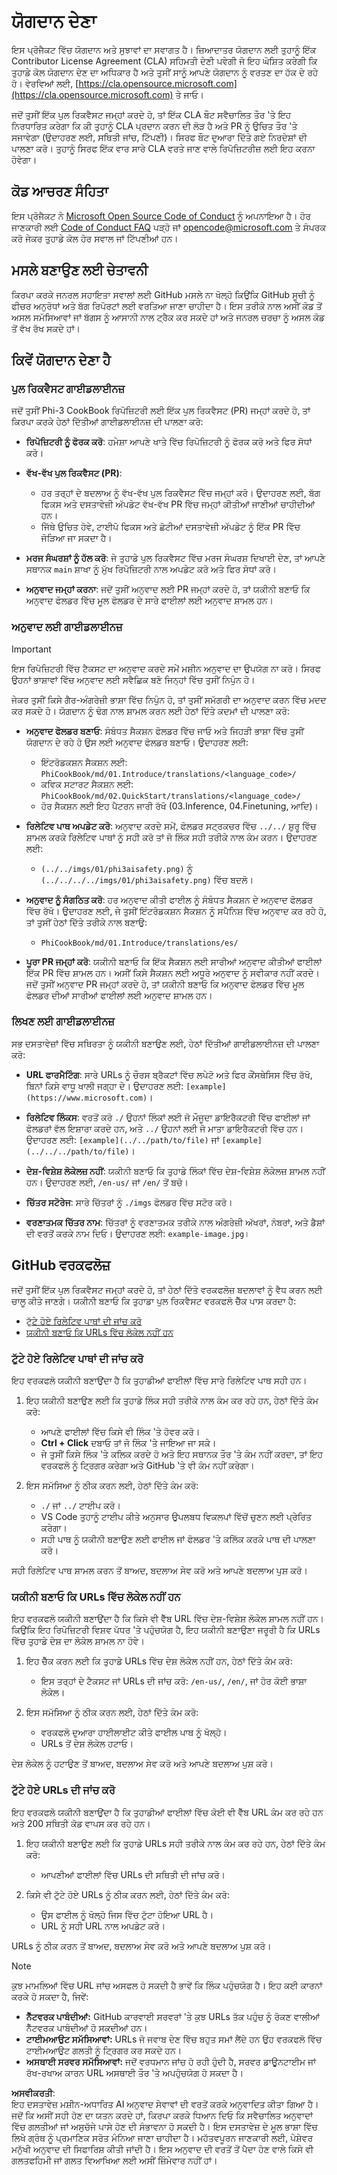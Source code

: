 # ਯੋਗਦਾਨ ਦੇਣਾ

ਇਸ ਪ੍ਰੋਜੈਕਟ ਵਿੱਚ ਯੋਗਦਾਨ ਅਤੇ ਸੁਝਾਵਾਂ ਦਾ ਸਵਾਗਤ ਹੈ। ਜ਼ਿਆਦਾਤਰ ਯੋਗਦਾਨ ਲਈ ਤੁਹਾਨੂੰ ਇੱਕ Contributor License Agreement (CLA) ਸਹਿਮਤੀ ਦੇਣੀ ਪਵੇਗੀ ਜੋ ਇਹ ਘੋਸ਼ਿਤ ਕਰੇਗੀ ਕਿ ਤੁਹਾਡੇ ਕੋਲ ਯੋਗਦਾਨ ਦੇਣ ਦਾ ਅਧਿਕਾਰ ਹੈ ਅਤੇ ਤੁਸੀਂ ਸਾਨੂੰ ਆਪਣੇ ਯੋਗਦਾਨ ਨੂੰ ਵਰਤਣ ਦਾ ਹੱਕ ਦੇ ਰਹੇ ਹੋ। ਵੇਰਵਿਆਂ ਲਈ, [https://cla.opensource.microsoft.com](https://cla.opensource.microsoft.com) ਤੇ ਜਾਓ।

ਜਦੋਂ ਤੁਸੀਂ ਇੱਕ ਪੁਲ ਰਿਕਵੈਸਟ ਜਮ੍ਹਾਂ ਕਰਦੇ ਹੋ, ਤਾਂ ਇੱਕ CLA ਬੌਟ ਸਵੈਚਾਲਿਤ ਤੌਰ 'ਤੇ ਇਹ ਨਿਰਧਾਰਿਤ ਕਰੇਗਾ ਕਿ ਕੀ ਤੁਹਾਨੂੰ CLA ਪ੍ਰਦਾਨ ਕਰਨ ਦੀ ਲੋੜ ਹੈ ਅਤੇ PR ਨੂੰ ਉਚਿਤ ਤੌਰ 'ਤੇ ਸਜਾਵੇਗਾ (ਉਦਾਹਰਣ ਲਈ, ਸਥਿਤੀ ਜਾਂਚ, ਟਿੱਪਣੀ)। ਸਿਰਫ ਬੌਟ ਦੁਆਰਾ ਦਿੱਤੇ ਗਏ ਨਿਰਦੇਸ਼ਾਂ ਦੀ ਪਾਲਣਾ ਕਰੋ। ਤੁਹਾਨੂੰ ਸਿਰਫ ਇੱਕ ਵਾਰ ਸਾਰੇ CLA ਵਰਤੇ ਜਾਣ ਵਾਲੇ ਰਿਪੋਜ਼ਿਟਰੀਜ਼ ਲਈ ਇਹ ਕਰਨਾ ਹੋਵੇਗਾ।

## ਕੋਡ ਆਚਰਣ ਸੰਹਿਤਾ

ਇਸ ਪ੍ਰੋਜੈਕਟ ਨੇ [Microsoft Open Source Code of Conduct](https://opensource.microsoft.com/codeofconduct/) ਨੂੰ ਅਪਨਾਇਆ ਹੈ। ਹੋਰ ਜਾਣਕਾਰੀ ਲਈ [Code of Conduct FAQ](https://opensource.microsoft.com/codeofconduct/faq/) ਪੜ੍ਹੋ ਜਾਂ [opencode@microsoft.com](mailto:opencode@microsoft.com) ਤੇ ਸੰਪਰਕ ਕਰੋ ਜੇਕਰ ਤੁਹਾਡੇ ਕੋਲ ਹੋਰ ਸਵਾਲ ਜਾਂ ਟਿੱਪਣੀਆਂ ਹਨ।

## ਮਸਲੇ ਬਣਾਉਣ ਲਈ ਚੇਤਾਵਨੀ

ਕਿਰਪਾ ਕਰਕੇ ਜਨਰਲ ਸਹਾਇਤਾ ਸਵਾਲਾਂ ਲਈ GitHub ਮਸਲੇ ਨਾ ਖੋਲ੍ਹੋ ਕਿਉਂਕਿ GitHub ਸੂਚੀ ਨੂੰ ਫੀਚਰ ਅਨੁਰੋਧਾਂ ਅਤੇ ਬੱਗ ਰਿਪੋਰਟਾਂ ਲਈ ਵਰਤਿਆ ਜਾਣਾ ਚਾਹੀਦਾ ਹੈ। ਇਸ ਤਰੀਕੇ ਨਾਲ ਅਸੀਂ ਕੋਡ ਤੋਂ ਅਸਲ ਸਮੱਸਿਆਵਾਂ ਜਾਂ ਬੱਗਸ ਨੂੰ ਆਸਾਨੀ ਨਾਲ ਟ੍ਰੈਕ ਕਰ ਸਕਦੇ ਹਾਂ ਅਤੇ ਜਨਰਲ ਚਰਚਾ ਨੂੰ ਅਸਲ ਕੋਡ ਤੋਂ ਵੱਖ ਰੱਖ ਸਕਦੇ ਹਾਂ।

## ਕਿਵੇਂ ਯੋਗਦਾਨ ਦੇਣਾ ਹੈ

### ਪੁਲ ਰਿਕਵੈਸਟ ਗਾਈਡਲਾਈਨਜ਼

ਜਦੋਂ ਤੁਸੀਂ Phi-3 CookBook ਰਿਪੋਜ਼ਿਟਰੀ ਲਈ ਇੱਕ ਪੁਲ ਰਿਕਵੈਸਟ (PR) ਜਮ੍ਹਾਂ ਕਰਦੇ ਹੋ, ਤਾਂ ਕਿਰਪਾ ਕਰਕੇ ਹੇਠਾਂ ਦਿੱਤੀਆਂ ਗਾਈਡਲਾਈਨਜ਼ ਦੀ ਪਾਲਣਾ ਕਰੋ:

- **ਰਿਪੋਜ਼ਿਟਰੀ ਨੂੰ ਫੋਰਕ ਕਰੋ**: ਹਮੇਸ਼ਾ ਆਪਣੇ ਖਾਤੇ ਵਿੱਚ ਰਿਪੋਜ਼ਿਟਰੀ ਨੂੰ ਫੋਰਕ ਕਰੋ ਅਤੇ ਫਿਰ ਸੋਧਾਂ ਕਰੋ।

- **ਵੱਖ-ਵੱਖ ਪੁਲ ਰਿਕਵੈਸਟ (PR)**:
  - ਹਰ ਤਰ੍ਹਾਂ ਦੇ ਬਦਲਾਅ ਨੂੰ ਵੱਖ-ਵੱਖ ਪੁਲ ਰਿਕਵੈਸਟ ਵਿੱਚ ਜਮ੍ਹਾਂ ਕਰੋ। ਉਦਾਹਰਣ ਲਈ, ਬੱਗ ਫਿਕਸ ਅਤੇ ਦਸਤਾਵੇਜ਼ੀ ਅੱਪਡੇਟ ਵੱਖ-ਵੱਖ PR ਵਿੱਚ ਜਮ੍ਹਾਂ ਕੀਤੀਆਂ ਜਾਣੀਆਂ ਚਾਹੀਦੀਆਂ ਹਨ।
  - ਜਿੱਥੇ ਉਚਿਤ ਹੋਵੇ, ਟਾਈਪੋ ਫਿਕਸ ਅਤੇ ਛੋਟੀਆਂ ਦਸਤਾਵੇਜ਼ੀ ਅੱਪਡੇਟ ਨੂੰ ਇੱਕ PR ਵਿੱਚ ਜੋੜਿਆ ਜਾ ਸਕਦਾ ਹੈ।

- **ਮਰਜ ਸੰਘਰਸ਼ਾਂ ਨੂੰ ਹੱਲ ਕਰੋ**: ਜੇ ਤੁਹਾਡੇ ਪੁਲ ਰਿਕਵੈਸਟ ਵਿੱਚ ਮਰਜ ਸੰਘਰਸ਼ ਦਿਖਾਈ ਦੇਣ, ਤਾਂ ਆਪਣੇ ਸਥਾਨਕ `main` ਸ਼ਾਖਾ ਨੂੰ ਮੁੱਖ ਰਿਪੋਜ਼ਿਟਰੀ ਨਾਲ ਅਪਡੇਟ ਕਰੋ ਅਤੇ ਫਿਰ ਸੋਧਾਂ ਕਰੋ।

- **ਅਨੁਵਾਦ ਜਮ੍ਹਾਂ ਕਰਨਾ**: ਜਦੋਂ ਤੁਸੀਂ ਅਨੁਵਾਦ ਲਈ PR ਜਮ੍ਹਾਂ ਕਰਦੇ ਹੋ, ਤਾਂ ਯਕੀਨੀ ਬਣਾਓ ਕਿ ਅਨੁਵਾਦ ਫੋਲਡਰ ਵਿੱਚ ਮੂਲ ਫੋਲਡਰ ਦੇ ਸਾਰੇ ਫਾਈਲਾਂ ਲਈ ਅਨੁਵਾਦ ਸ਼ਾਮਲ ਹਨ।

### ਅਨੁਵਾਦ ਲਈ ਗਾਈਡਲਾਈਨਜ਼

> [!IMPORTANT]
>
> ਇਸ ਰਿਪੋਜ਼ਿਟਰੀ ਵਿੱਚ ਟੈਕਸਟ ਦਾ ਅਨੁਵਾਦ ਕਰਦੇ ਸਮੇਂ ਮਸ਼ੀਨ ਅਨੁਵਾਦ ਦਾ ਉਪਯੋਗ ਨਾ ਕਰੋ। ਸਿਰਫ ਉਹਨਾਂ ਭਾਸ਼ਾਵਾਂ ਵਿੱਚ ਅਨੁਵਾਦ ਲਈ ਸਵੈਛਿਕ ਬਣੋ ਜਿਨ੍ਹਾਂ ਵਿੱਚ ਤੁਸੀਂ ਨਿਪੁੰਨ ਹੋ।

ਜੇਕਰ ਤੁਸੀਂ ਕਿਸੇ ਗੈਰ-ਅੰਗਰੇਜ਼ੀ ਭਾਸ਼ਾ ਵਿੱਚ ਨਿਪੁੰਨ ਹੋ, ਤਾਂ ਤੁਸੀਂ ਸਮੱਗਰੀ ਦਾ ਅਨੁਵਾਦ ਕਰਨ ਵਿੱਚ ਮਦਦ ਕਰ ਸਕਦੇ ਹੋ। ਯੋਗਦਾਨ ਨੂੰ ਢੰਗ ਨਾਲ ਸ਼ਾਮਲ ਕਰਨ ਲਈ ਹੇਠਾਂ ਦਿੱਤੇ ਕਦਮਾਂ ਦੀ ਪਾਲਣਾ ਕਰੋ:

- **ਅਨੁਵਾਦ ਫੋਲਡਰ ਬਣਾਓ**: ਸੰਬੰਧਤ ਸੈਕਸ਼ਨ ਫੋਲਡਰ ਵਿੱਚ ਜਾਓ ਅਤੇ ਜਿਹੜੀ ਭਾਸ਼ਾ ਵਿੱਚ ਤੁਸੀਂ ਯੋਗਦਾਨ ਦੇ ਰਹੇ ਹੋ ਉਸ ਲਈ ਅਨੁਵਾਦ ਫੋਲਡਰ ਬਣਾਓ। ਉਦਾਹਰਣ ਲਈ:
  - ਇੰਟਰੋਡਕਸ਼ਨ ਸੈਕਸ਼ਨ ਲਈ: `PhiCookBook/md/01.Introduce/translations/<language_code>/`
  - ਕਵਿਕ ਸਟਾਰਟ ਸੈਕਸ਼ਨ ਲਈ: `PhiCookBook/md/02.QuickStart/translations/<language_code>/`
  - ਹੋਰ ਸੈਕਸ਼ਨ ਲਈ ਇਹ ਪੈਟਰਨ ਜਾਰੀ ਰੱਖੋ (03.Inference, 04.Finetuning, ਆਦਿ)।

- **ਰਿਲੇਟਿਵ ਪਾਥ ਅਪਡੇਟ ਕਰੋ**: ਅਨੁਵਾਦ ਕਰਦੇ ਸਮੇਂ, ਫੋਲਡਰ ਸਟ੍ਰਕਚਰ ਵਿੱਚ `../../` ਸ਼ੁਰੂ ਵਿੱਚ ਸ਼ਾਮਲ ਕਰਕੇ ਰਿਲੇਟਿਵ ਪਾਥਾਂ ਨੂੰ ਸਹੀ ਕਰੋ ਤਾਂ ਜੋ ਲਿੰਕ ਸਹੀ ਤਰੀਕੇ ਨਾਲ ਕੰਮ ਕਰਨ। ਉਦਾਹਰਣ ਲਈ:
  - `(../../imgs/01/phi3aisafety.png)` ਨੂੰ `(../../../../imgs/01/phi3aisafety.png)` ਵਿੱਚ ਬਦਲੋ।

- **ਅਨੁਵਾਦ ਨੂੰ ਸੰਗਠਿਤ ਕਰੋ**: ਹਰ ਅਨੁਵਾਦ ਕੀਤੀ ਫਾਈਲ ਨੂੰ ਸੰਬੰਧਤ ਸੈਕਸ਼ਨ ਦੇ ਅਨੁਵਾਦ ਫੋਲਡਰ ਵਿੱਚ ਰੱਖੋ। ਉਦਾਹਰਣ ਲਈ, ਜੇ ਤੁਸੀਂ ਇੰਟਰੋਡਕਸ਼ਨ ਸੈਕਸ਼ਨ ਨੂੰ ਸਪੈਨਿਸ਼ ਵਿੱਚ ਅਨੁਵਾਦ ਕਰ ਰਹੇ ਹੋ, ਤਾਂ ਤੁਸੀਂ ਹੇਠਾਂ ਦਿੱਤੇ ਤਰੀਕੇ ਨਾਲ ਬਣਾਉ:
  - `PhiCookBook/md/01.Introduce/translations/es/`

- **ਪੂਰਾ PR ਜਮ੍ਹਾਂ ਕਰੋ**: ਯਕੀਨੀ ਬਣਾਓ ਕਿ ਇੱਕ ਸੈਕਸ਼ਨ ਲਈ ਸਾਰੀਆਂ ਅਨੁਵਾਦ ਕੀਤੀਆਂ ਫਾਈਲਾਂ ਇੱਕ PR ਵਿੱਚ ਸ਼ਾਮਲ ਹਨ। ਅਸੀਂ ਕਿਸੇ ਸੈਕਸ਼ਨ ਲਈ ਅਧੂਰੇ ਅਨੁਵਾਦ ਨੂੰ ਸਵੀਕਾਰ ਨਹੀਂ ਕਰਦੇ। ਜਦੋਂ ਤੁਸੀਂ ਅਨੁਵਾਦ PR ਜਮ੍ਹਾਂ ਕਰਦੇ ਹੋ, ਤਾਂ ਯਕੀਨੀ ਬਣਾਓ ਕਿ ਅਨੁਵਾਦ ਫੋਲਡਰ ਵਿੱਚ ਮੂਲ ਫੋਲਡਰ ਦੀਆਂ ਸਾਰੀਆਂ ਫਾਈਲਾਂ ਲਈ ਅਨੁਵਾਦ ਸ਼ਾਮਲ ਹਨ।

### ਲਿਖਣ ਲਈ ਗਾਈਡਲਾਈਨਜ਼

ਸਭ ਦਸਤਾਵੇਜ਼ਾਂ ਵਿੱਚ ਸਥਿਰਤਾ ਨੂੰ ਯਕੀਨੀ ਬਣਾਉਣ ਲਈ, ਹੇਠਾਂ ਦਿੱਤੀਆਂ ਗਾਈਡਲਾਈਨਜ਼ ਦੀ ਪਾਲਣਾ ਕਰੋ:

- **URL ਫਾਰਮੈਟਿੰਗ**: ਸਾਰੇ URLs ਨੂੰ ਚੌਰਸ ਬ੍ਰੈਕਟਾਂ ਵਿੱਚ ਲਪੇਟੋ ਅਤੇ ਫਿਰ ਕੌਂਸਥੇਸਿਸ ਵਿੱਚ ਰੱਖੋ, ਬਿਨਾਂ ਕਿਸੇ ਵਾਧੂ ਖਾਲੀ ਜਗ੍ਹਾ ਦੇ। ਉਦਾਹਰਣ ਲਈ: `[example](https://www.microsoft.com)`।

- **ਰਿਲੇਟਿਵ ਲਿੰਕਸ**: ਵਰਤੋਂ ਕਰੋ `./` ਉਹਨਾਂ ਲਿੰਕਾਂ ਲਈ ਜੋ ਮੌਜੂਦਾ ਡਾਇਰੈਕਟਰੀ ਵਿੱਚ ਫਾਈਲਾਂ ਜਾਂ ਫੋਲਡਰਾਂ ਵੱਲ ਇਸ਼ਾਰਾ ਕਰਦੇ ਹਨ, ਅਤੇ `../` ਉਹਨਾਂ ਲਈ ਜੋ ਮਾਤਾ ਡਾਇਰੈਕਟਰੀ ਵਿੱਚ ਹਨ। ਉਦਾਹਰਣ ਲਈ: `[example](../../path/to/file)` ਜਾਂ `[example](../../../path/to/file)`।

- **ਦੇਸ਼-ਵਿਸ਼ੇਸ਼ ਲੋਕੇਲਜ਼ ਨਹੀਂ**: ਯਕੀਨੀ ਬਣਾਓ ਕਿ ਤੁਹਾਡੇ ਲਿੰਕਾਂ ਵਿੱਚ ਦੇਸ਼-ਵਿਸ਼ੇਸ਼ ਲੋਕੇਲਜ਼ ਸ਼ਾਮਲ ਨਹੀਂ ਹਨ। ਉਦਾਹਰਣ ਲਈ, `/en-us/` ਜਾਂ `/en/` ਤੋਂ ਬਚੋ।

- **ਚਿੱਤਰ ਸਟੋਰੇਜ**: ਸਾਰੇ ਚਿੱਤਰਾਂ ਨੂੰ `./imgs` ਫੋਲਡਰ ਵਿੱਚ ਸਟੋਰ ਕਰੋ।

- **ਵਰਣਾਤਮਕ ਚਿੱਤਰ ਨਾਮ**: ਚਿੱਤਰਾਂ ਨੂੰ ਵਰਣਾਤਮਕ ਤਰੀਕੇ ਨਾਲ ਅੰਗਰੇਜ਼ੀ ਅੱਖਰਾਂ, ਨੰਬਰਾਂ, ਅਤੇ ਡੈਸ਼ਾਂ ਦੀ ਵਰਤੋਂ ਕਰਕੇ ਨਾਮ ਦਿਓ। ਉਦਾਹਰਣ ਲਈ: `example-image.jpg`।

## GitHub ਵਰਕਫਲੋਜ਼

ਜਦੋਂ ਤੁਸੀਂ ਇੱਕ ਪੁਲ ਰਿਕਵੈਸਟ ਜਮ੍ਹਾਂ ਕਰਦੇ ਹੋ, ਤਾਂ ਹੇਠਾਂ ਦਿੱਤੇ ਵਰਕਫਲੋਜ਼ ਬਦਲਾਵਾਂ ਨੂੰ ਵੈਧ ਕਰਨ ਲਈ ਚਾਲੂ ਕੀਤੇ ਜਾਣਗੇ। ਯਕੀਨੀ ਬਣਾਓ ਕਿ ਤੁਹਾਡਾ ਪੁਲ ਰਿਕਵੈਸਟ ਵਰਕਫਲੋ ਚੈੱਕ ਪਾਸ ਕਰਦਾ ਹੈ:

- [ਟੁੱਟੇ ਹੋਏ ਰਿਲੇਟਿਵ ਪਾਥਾਂ ਦੀ ਜਾਂਚ ਕਰੋ](../..)
- [ਯਕੀਨੀ ਬਣਾਓ ਕਿ URLs ਵਿੱਚ ਲੋਕੇਲ ਨਹੀਂ ਹਨ](../..)

### ਟੁੱਟੇ ਹੋਏ ਰਿਲੇਟਿਵ ਪਾਥਾਂ ਦੀ ਜਾਂਚ ਕਰੋ

ਇਹ ਵਰਕਫਲੋ ਯਕੀਨੀ ਬਣਾਉਂਦਾ ਹੈ ਕਿ ਤੁਹਾਡੀਆਂ ਫਾਈਲਾਂ ਵਿੱਚ ਸਾਰੇ ਰਿਲੇਟਿਵ ਪਾਥ ਸਹੀ ਹਨ।

1. ਇਹ ਯਕੀਨੀ ਬਣਾਉਣ ਲਈ ਕਿ ਤੁਹਾਡੇ ਲਿੰਕ ਸਹੀ ਤਰੀਕੇ ਨਾਲ ਕੰਮ ਕਰ ਰਹੇ ਹਨ, ਹੇਠਾਂ ਦਿੱਤੇ ਕੰਮ ਕਰੋ:
    - ਆਪਣੇ ਫਾਈਲਾਂ ਵਿੱਚ ਕਿਸੇ ਵੀ ਲਿੰਕ 'ਤੇ ਹੋਵਰ ਕਰੋ।
    - **Ctrl + Click** ਦਬਾਓ ਤਾਂ ਜੋ ਲਿੰਕ 'ਤੇ ਜਾਇਆ ਜਾ ਸਕੇ।
    - ਜੇ ਤੁਸੀਂ ਕਿਸੇ ਲਿੰਕ 'ਤੇ ਕਲਿਕ ਕਰਦੇ ਹੋ ਅਤੇ ਇਹ ਸਥਾਨਕ ਤੌਰ 'ਤੇ ਕੰਮ ਨਹੀਂ ਕਰਦਾ, ਤਾਂ ਇਹ ਵਰਕਫਲੋ ਨੂੰ ਟ੍ਰਿਗਰ ਕਰੇਗਾ ਅਤੇ GitHub 'ਤੇ ਵੀ ਕੰਮ ਨਹੀਂ ਕਰੇਗਾ।

1. ਇਸ ਸਮੱਸਿਆ ਨੂੰ ਠੀਕ ਕਰਨ ਲਈ, ਹੇਠਾਂ ਦਿੱਤੇ ਕੰਮ ਕਰੋ:
    - `./` ਜਾਂ `../` ਟਾਈਪ ਕਰੋ।
    - VS Code ਤੁਹਾਨੂੰ ਟਾਈਪ ਕੀਤੇ ਅਨੁਸਾਰ ਉਪਲਬਧ ਵਿਕਲਪਾਂ ਵਿੱਚੋਂ ਚੁਣਨ ਲਈ ਪ੍ਰੇਰਿਤ ਕਰੇਗਾ।
    - ਸਹੀ ਪਾਥ ਨੂੰ ਯਕੀਨੀ ਬਣਾਉਣ ਲਈ ਫਾਈਲ ਜਾਂ ਫੋਲਡਰ 'ਤੇ ਕਲਿੱਕ ਕਰਕੇ ਪਾਥ ਦੀ ਪਾਲਣਾ ਕਰੋ।

ਸਹੀ ਰਿਲੇਟਿਵ ਪਾਥ ਸ਼ਾਮਲ ਕਰਨ ਤੋਂ ਬਾਅਦ, ਬਦਲਾਅ ਸੇਵ ਕਰੋ ਅਤੇ ਆਪਣੇ ਬਦਲਾਅ ਪੁਸ਼ ਕਰੋ।

### ਯਕੀਨੀ ਬਣਾਓ ਕਿ URLs ਵਿੱਚ ਲੋਕੇਲ ਨਹੀਂ ਹਨ

ਇਹ ਵਰਕਫਲੋ ਯਕੀਨੀ ਬਣਾਉਂਦਾ ਹੈ ਕਿ ਕਿਸੇ ਵੀ ਵੈੱਬ URL ਵਿੱਚ ਦੇਸ਼-ਵਿਸ਼ੇਸ਼ ਲੋਕੇਲ ਸ਼ਾਮਲ ਨਹੀਂ ਹਨ। ਕਿਉਂਕਿ ਇਹ ਰਿਪੋਜ਼ਿਟਰੀ ਵਿਸ਼ਵ ਪੱਧਰ 'ਤੇ ਪਹੁੰਚਯੋਗ ਹੈ, ਇਹ ਯਕੀਨੀ ਬਣਾਉਣਾ ਜਰੂਰੀ ਹੈ ਕਿ URLs ਵਿੱਚ ਤੁਹਾਡੇ ਦੇਸ਼ ਦਾ ਲੋਕੇਲ ਸ਼ਾਮਲ ਨਾ ਹੋਵੇ।

1. ਇਹ ਚੈੱਕ ਕਰਨ ਲਈ ਕਿ ਤੁਹਾਡੇ URLs ਵਿੱਚ ਦੇਸ਼ ਲੋਕੇਲ ਨਹੀਂ ਹਨ, ਹੇਠਾਂ ਦਿੱਤੇ ਕੰਮ ਕਰੋ:

    - ਇਸ ਤਰ੍ਹਾਂ ਦੇ ਟੈਕਸਟ ਜਾਂ URLs ਦੀ ਜਾਂਚ ਕਰੋ: `/en-us/`, `/en/`, ਜਾਂ ਹੋਰ ਕੋਈ ਭਾਸ਼ਾ ਲੋਕੇਲ।

1. ਇਸ ਸਮੱਸਿਆ ਨੂੰ ਠੀਕ ਕਰਨ ਲਈ, ਹੇਠਾਂ ਦਿੱਤੇ ਕੰਮ ਕਰੋ:
    - ਵਰਕਫਲੋ ਦੁਆਰਾ ਹਾਈਲਾਈਟ ਕੀਤੇ ਫਾਈਲ ਪਾਥ ਨੂੰ ਖੋਲ੍ਹੋ।
    - URLs ਤੋਂ ਦੇਸ਼ ਲੋਕੇਲ ਹਟਾਓ।

ਦੇਸ਼ ਲੋਕੇਲ ਨੂੰ ਹਟਾਉਣ ਤੋਂ ਬਾਅਦ, ਬਦਲਾਅ ਸੇਵ ਕਰੋ ਅਤੇ ਆਪਣੇ ਬਦਲਾਅ ਪੁਸ਼ ਕਰੋ।

### ਟੁੱਟੇ ਹੋਏ URLs ਦੀ ਜਾਂਚ ਕਰੋ

ਇਹ ਵਰਕਫਲੋ ਯਕੀਨੀ ਬਣਾਉਂਦਾ ਹੈ ਕਿ ਤੁਹਾਡੀਆਂ ਫਾਈਲਾਂ ਵਿੱਚ ਕੋਈ ਵੀ ਵੈੱਬ URL ਕੰਮ ਕਰ ਰਹੇ ਹਨ ਅਤੇ 200 ਸਥਿਤੀ ਕੋਡ ਵਾਪਸ ਕਰ ਰਹੇ ਹਨ।

1. ਇਹ ਯਕੀਨੀ ਬਣਾਉਣ ਲਈ ਕਿ ਤੁਹਾਡੇ URLs ਸਹੀ ਤਰੀਕੇ ਨਾਲ ਕੰਮ ਕਰ ਰਹੇ ਹਨ, ਹੇਠਾਂ ਦਿੱਤੇ ਕੰਮ ਕਰੋ:
    - ਆਪਣੀਆਂ ਫਾਈਲਾਂ ਵਿੱਚ URLs ਦੀ ਸਥਿਤੀ ਦੀ ਜਾਂਚ ਕਰੋ।

2. ਕਿਸੇ ਵੀ ਟੁੱਟੇ ਹੋਏ URLs ਨੂੰ ਠੀਕ ਕਰਨ ਲਈ, ਹੇਠਾਂ ਦਿੱਤੇ ਕੰਮ ਕਰੋ:
    - ਉਸ ਫਾਈਲ ਨੂੰ ਖੋਲ੍ਹੋ ਜਿਸ ਵਿੱਚ ਟੁੱਟਾ ਹੋਇਆ URL ਹੈ।
    - URL ਨੂੰ ਸਹੀ URL ਨਾਲ ਅਪਡੇਟ ਕਰੋ।

URLs ਨੂੰ ਠੀਕ ਕਰਨ ਤੋਂ ਬਾਅਦ, ਬਦਲਾਅ ਸੇਵ ਕਰੋ ਅਤੇ ਆਪਣੇ ਬਦਲਾਅ ਪੁਸ਼ ਕਰੋ।

> [!NOTE]
>
> ਕੁਝ ਮਾਮਲਿਆਂ ਵਿੱਚ URL ਜਾਂਚ ਅਸਫਲ ਹੋ ਸਕਦੀ ਹੈ ਭਾਵੇਂ ਕਿ ਲਿੰਕ ਪਹੁੰਚਯੋਗ ਹੈ। ਇਹ ਕਈ ਕਾਰਨਾਂ ਕਰਕੇ ਹੋ ਸਕਦਾ ਹੈ, ਜਿਵੇਂ:
>
> - **ਨੈੱਟਵਰਕ ਪਾਬੰਦੀਆਂ:** GitHub ਕਾਰਵਾਈ ਸਰਵਰਾਂ 'ਤੇ ਕੁਝ URLs ਤੱਕ ਪਹੁੰਚ ਨੂੰ ਰੋਕਣ ਵਾਲੀਆਂ ਨੈੱਟਵਰਕ ਪਾਬੰਦੀਆਂ ਹੋ ਸਕਦੀਆਂ ਹਨ।
> - **ਟਾਈਮਆਉਟ ਸਮੱਸਿਆਵਾਂ:** URLs ਜੋ ਜਵਾਬ ਦੇਣ ਵਿੱਚ ਬਹੁਤ ਸਮਾਂ ਲੈਂਦੇ ਹਨ ਉਹ ਵਰਕਫਲੋ ਵਿੱਚ ਟਾਈਮਆਉਟ ਗਲਤੀ ਨੂੰ ਟ੍ਰਿਗਰ ਕਰ ਸਕਦੇ ਹਨ।
> - **ਅਸਥਾਈ ਸਰਵਰ ਸਮੱਸਿਆਵਾਂ:** ਜਦੋਂ ਵਰਧਮਾਨ ਜਾਂਚ ਹੋ ਰਹੀ ਹੁੰਦੀ ਹੈ, ਸਰਵਰ ਡਾਊਨਟਾਈਮ ਜਾਂ ਰੱਖ-ਰਖਾਅ ਕਾਰਨ URL ਅਸਥਾਈ ਤੌਰ 'ਤੇ ਅਪਹੁੰਚਯੋਗ ਹੋ ਸਕਦਾ ਹੈ।

**ਅਸਵੀਕਰਤੀ**:  
ਇਹ ਦਸਤਾਵੇਜ਼ ਮਸ਼ੀਨ-ਅਧਾਰਿਤ AI ਅਨੁਵਾਦ ਸੇਵਾਵਾਂ ਦੀ ਵਰਤੋਂ ਕਰਕੇ ਅਨੁਵਾਦਿਤ ਕੀਤਾ ਗਿਆ ਹੈ। ਜਦੋਂ ਕਿ ਅਸੀਂ ਸਹੀ ਹੋਣ ਦਾ ਯਤਨ ਕਰਦੇ ਹਾਂ, ਕਿਰਪਾ ਕਰਕੇ ਧਿਆਨ ਦਿਓ ਕਿ ਸਵੈਚਾਲਿਤ ਅਨੁਵਾਦਾਂ ਵਿੱਚ ਗਲਤੀਆਂ ਜਾਂ ਅਸੁਚੱਜੇ ਪਾਸੇ ਹੋਣ ਦੀ ਸੰਭਾਵਨਾ ਹੋ ਸਕਦੀ ਹੈ। ਇਸ ਦਸਤਾਵੇਜ਼ ਦੇ ਮੂਲ ਭਾਸ਼ਾ ਵਿੱਚ ਲਿਖੇ ਗ੍ਰੰਥ ਨੂੰ ਪ੍ਰਮਾਣਿਕ ਸਰੋਤ ਮੰਨਿਆ ਜਾਣਾ ਚਾਹੀਦਾ ਹੈ। ਮਹੱਤਵਪੂਰਨ ਜਾਣਕਾਰੀ ਲਈ, ਪੇਸ਼ੇਵਰ ਮਨੁੱਖੀ ਅਨੁਵਾਦ ਦੀ ਸਿਫਾਰਿਸ਼ ਕੀਤੀ ਜਾਂਦੀ ਹੈ। ਇਸ ਅਨੁਵਾਦ ਦੀ ਵਰਤੋਂ ਤੋਂ ਪੈਦਾ ਹੋਣ ਵਾਲੇ ਕਿਸੇ ਵੀ ਗਲਤਫਹਿਮੀ ਜਾਂ ਗਲਤ ਵਿਆਖਿਆ ਲਈ ਅਸੀਂ ਜ਼ਿੰਮੇਵਾਰ ਨਹੀਂ ਹਾਂ।